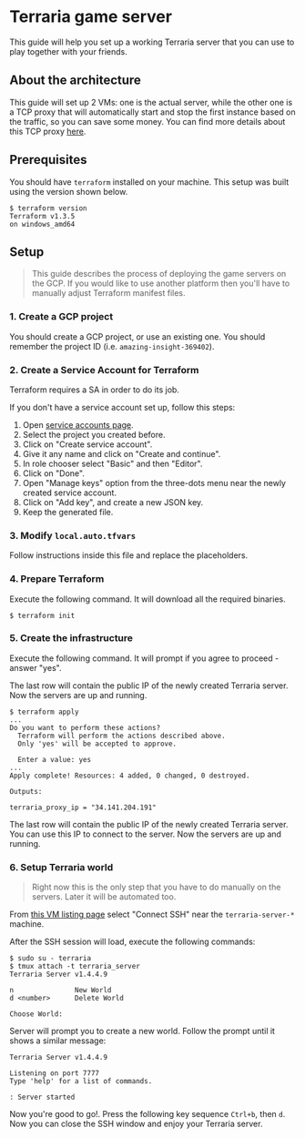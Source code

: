 # Terraria game server

This guide will help you set up a working Terraria server that you can use to play together with your friends.

## About the architecture

This guide will set up 2 VMs: one is the actual server, while the other one is a TCP proxy that will automatically start and stop the first instance based on the traffic, so you can save some money. You can find more details about this TCP proxy [here](https://github.com/axcornea/wakeup-vm-by-tcp).

## Prerequisites

You should have `terraform` installed on your machine. This setup was built using the version shown below.

```shell
$ terraform version
Terraform v1.3.5
on windows_amd64
```

## Setup

> This guide describes the process of deploying the game servers on the GCP. If you would like to use another platform then you'll have to manually adjust Terraform manifest files.

### 1. Create a GCP project

You should create a GCP project, or use an existing one. You should remember the project ID (i.e. `amazing-insight-369402`).

### 2. Create a Service Account for Terraform

Terraform requires a SA in order to do its job. 

If you don't have a service account set up, follow this steps:

1. Open [service accounts page](https://console.cloud.google.com/iam-admin/serviceaccounts).
2. Select the project you created before.
3. Click on "Create service account".
4. Give it any name and click on "Create and continue".
5. In role chooser select "Basic" and then "Editor".
6. Click on "Done".
7. Open "Manage keys" option from the three-dots menu near the newly created service account.
8. Click on "Add key", and create a new JSON key.
9. Keep the generated file.

### 3. Modify `local.auto.tfvars`

Follow instructions inside this file and replace the placeholders.

### 4. Prepare Terraform

Execute the following command. It will download all the required binaries.

```shell
$ terraform init
```

### 5. Create the infrastructure

Execute the following command. It will prompt if you agree to proceed - answer "yes".

The last row will contain the public IP of the newly created Terraria server. Now the servers are up and running.

```shell
$ terraform apply
...
Do you want to perform these actions?
  Terraform will perform the actions described above.
  Only 'yes' will be accepted to approve.

  Enter a value: yes
...
Apply complete! Resources: 4 added, 0 changed, 0 destroyed.

Outputs:

terraria_proxy_ip = "34.141.204.191"
```

The last row will contain the public IP of the newly created Terraria server. You can use this IP to connect to the server. Now the servers are up and running.

### 6. Setup Terraria world

> Right now this is the only step that you have to do manually on the servers. Later it will be automated too.

From [this VM listing page](https://console.cloud.google.com/compute/instances) select "Connect SSH" near the `terraria-server-*` machine.

After the SSH session will load, execute the following commands:

```shell
$ sudo su - terraria
$ tmux attach -t terraria_server
Terraria Server v1.4.4.9

n               New World
d <number>      Delete World

Choose World: 
```

Server will prompt you to create a new world. Follow the prompt until it shows a similar message:

```
Terraria Server v1.4.4.9

Listening on port 7777
Type 'help' for a list of commands.

: Server started

```

Now you're good to go!. Press the following key sequence `Ctrl+b`, then `d`. Now you can close the SSH window and enjoy your Terraria server.